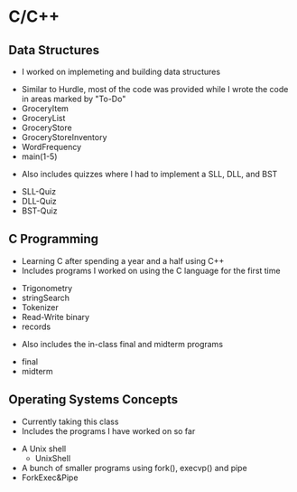 # C/C++

## Data Structures
* I worked on implemeting and building data structures
 - Similar to Hurdle, most of the code was provided while I wrote the code in areas marked by "To-Do"
  - GroceryItem
  - GroceryList
  - GroceryStore
  - GroceryStoreInventory
  - WordFrequency
  - main(1-5)
* Also includes quizzes where I had to implement a SLL, DLL, and BST
 - SLL-Quiz
 - DLL-Quiz
 - BST-Quiz

## C Programming
* Learning C after spending a year and a half using C++
* Includes programs I worked on using the C language for the first time
 - Trigonometry
 - stringSearch
 - Tokenizer
 - Read-Write binary
 - records
* Also includes the in-class final and midterm programs
 - final
 - midterm

## Operating Systems Concepts
* Currently taking this class
* Includes the programs I have worked on so far
 - A Unix shell
   - UnixShell
 - A bunch of smaller programs using fork(), execvp() and pipe
  - ForkExec&Pipe